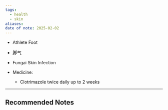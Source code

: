 ```yaml
---
tags:
  - health
  - skin
aliases: 
date of note: 2025-02-02
---
```



- Athlete Foot
- 脚气

- Fungai Skin Infection
- Medicine:
	- Clotrimazole twice daily up to 2 weeks







-----------
##  Recommended Notes